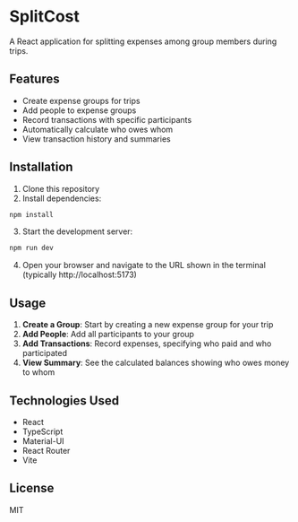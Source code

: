 # SplitCost

A React application for splitting expenses among group members during trips.

## Features

- Create expense groups for trips
- Add people to expense groups
- Record transactions with specific participants
- Automatically calculate who owes whom
- View transaction history and summaries

## Installation

1. Clone this repository
2. Install dependencies:

```bash
npm install
```

3. Start the development server:

```bash
npm run dev
```

4. Open your browser and navigate to the URL shown in the terminal (typically http://localhost:5173)

## Usage

1. **Create a Group**: Start by creating a new expense group for your trip
2. **Add People**: Add all participants to your group
3. **Add Transactions**: Record expenses, specifying who paid and who participated
4. **View Summary**: See the calculated balances showing who owes money to whom

## Technologies Used

- React
- TypeScript
- Material-UI
- React Router
- Vite

## License

MIT
